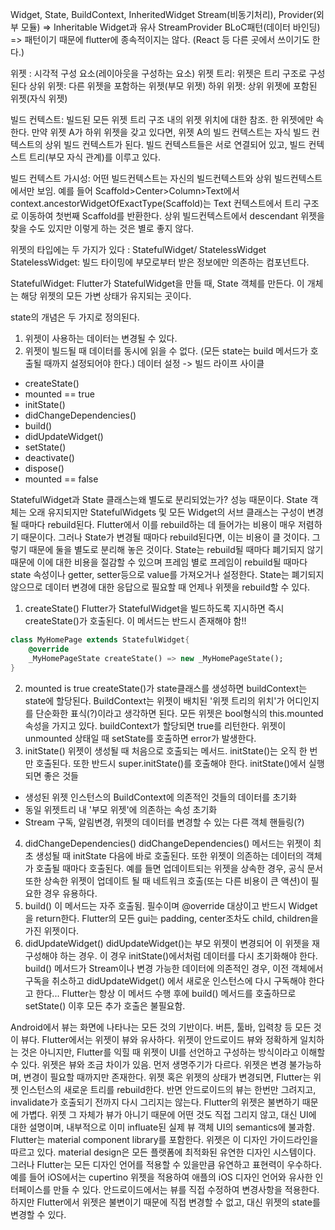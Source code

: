 Widget, State, BuildContext, InheritedWidget
Stream(비동기처리), Provider(외부 모듈) => Inheritable Widget과 유사
StreamProvider
BLoC패턴(데이터 바인딩) => 패턴이기 때문에 flutter에 종속적이지는 않다. (React 등 다른 곳에서 쓰이기도 한다.)

위젯 : 시각적 구성 요소(레이아웃을 구성하는 요소)
위젯 트리: 위젯은 트리 구조로 구성된다
상위 위젯: 다른 위젯을 포함하는 위젯(부모 위젯)
하위 위젯: 상위 위젯에 포함된 위젯(자식 위젯)

빌드 컨텍스트: 빌드된 모든 위젯 트리 구조 내의 위젯 위치에 대한 참조. 한 위젯에만 속한다. 만약 위젯 A가 하위 위젯을 갖고 있다면, 위젯 A의 빌드 컨텍스트는 자식 빌드 컨텍스트의 상위 빌드 컨텍스트가 된다. 빌드 컨텍스트들은 서로 연결되어 있고, 빌드 컨텍스트 트리(부모 자식 관계)를 이루고 있다.

빌드 컨텍스트 가시성: 어떤 빌드컨텍스트는 자신의 빌드컨텍스트와 상위 빌드컨텍스트에서만 보임.
예를 들어 Scaffold>Center>Column>Text에서 context.ancestorWidgetOfExactType(Scaffold)는 Text 컨텍스트에서 트리 구조로 이동하여 첫번째 Scaffold를 반환한다.
상위 빌드컨텍스트에서 descendant 위젯을 찾을 수도 있지만 이렇게 하는 것은 별로 좋지 않다. 

위젯의 타입에는 두 가지가 있다 : StatefulWidget/ StatelessWidget
StatelessWidget: 빌드 타이밍에 부모로부터 받은 정보에만 의존하는 컴포넌트다. 


StatefulWidget: Flutter가 StatefulWidget을 만들 때, State 객체를 만든다. 이 개체는 해당 위젯의 모든 가변 상태가 유지되는 곳이다. 

state의 개념은 두 가지로 정의된다.
1. 위젯이 사용하는 데이터는 변경될 수 있다.
2. 위젯이 빌드될 때 데이터를 동시에 읽을 수 없다. (모든 state는 build 메서드가 호출될 때까지 설정되어야 한다.)
데이터 설정 -> 빌드
라이프 사이클
- createState()
- mounted == true
- initState()
- didChangeDependencies()
- build()
- didUpdateWidget()
- setState()
- deactivate()
- dispose()
- mounted == false

StatefulWidget과 State 클래스는왜 별도로 분리되었는가?
성능 때문이다. State 객체는 오래 유지되지만 StatefulWidgets 및 모든 Widget의 서브 클래스는 구성이 변경될 때마다 rebuild된다. Flutter에서 이를 rebuild하는 데 들어가는 비용이 매우 저렴하기 때문이다. 그러나 State가 변경될 때마다 rebuild된다면, 이는 비용이 클 것이다. 그렇기 때문에 둘을 별도로 분리해 놓은 것이다. State는 rebuild될 때마다 폐기되지 않기 때문에 이에 대한 비용을  절감할 수 있으며 프레임 별로 프레임이 rebuild될 때마다 state 속성이나 getter, setter등으로 value를 가져오거나 설정한다. State는 폐기되지 않으므로 데이터 변경에 대한 응답으로 필요할 때 언제나 위젯을 rebuild할 수 있다.

1. createState()
Flutter가 StatefulWidget을 빌드하도록 지시하면 즉시 createState()가 호출된다. 이 메서드는 반드시 존재해야 함!! 

```dart
class MyHomePage extends StatefulWidget{
    @override
    _MyHomePageState createState() => new _MyHomePageState();
}
```
2. mounted is true
createState()가 state클래스를 생성하면 buildContext는 state에 할당된다. BuildContext는 위젯이 배치된 '위젯 트리의 위치'가 어디인지를 단순화한 표식(?)이라고 생각하면 된다. 모든 위젯은 bool형식의 this.mounted 속성을 가지고 있다. buildContext가 할당되면 true를 리턴한다. 위젯이 unmounted 상태일 때 setState를 호출하면 error가 발생한다.
3. initState()
위젯이 생성될 때 처음으로 호출되는 메서드. initState()는 오직 한 번만 호출된다. 또한 반드시 super.initState()를 호출해야 한다. 
initState()에서 실행되면 좋은 것들
- 생성된 위젯 인스턴스의 BuildContext에 의존적인 것들의 데이터를 초기화
- 동일 위젯트리 내 '부모 위젯'에 의존하는 속성 초기화
- Stream 구독, 알림변경, 위젯의 데이터를 변경할 수 있는 다른 객체 핸들링(?)
4. didChangeDependencies()
didChangeDependencies() 메서드는 위젯이 최초 생성될 때 initState 다음에 바로 호출된다. 또한 위젯이 의존하는 데이터의 객체가 호출될 때마다 호출된다. 예를 들면 업데이트되는 위젯을 상속한 경우, 공식 문서 또한 상속한 위젯이 업데이트 될 때 네트워크 호출(또는 다른 비용이 큰 액션)이 필요한 경우 유용하다.
5. build()
이 메서드는 자주 호출됨. 필수이며 @override 대상이고 반드시 Widget을 return한다. Flutter의 모든 gui는 padding, center조차도 child, children을 가진 위젯이다.
6. didUpdateWidget()
didUpdateWidget()는 부모 위젯이 변경되어 이 위젯을 재구성해야 하는 경우. 이 경우 initState()에서처럼 데이터를 다시 초기화해야 한다.
build() 메서드가 Stream이나 변경 가능한 데이터에 의존적인 경우, 이전 객체에서 구독을 취소하고 didUpdateWidget() 에서 새로운 인스턴스에 다시 구독해야 한다고 한다...
Flutter는 항상 이 메서드 수행 후에 build() 메서드를 호출하므로 setState() 이후 모든 추가 호출은 불필요함. 

Android에서 뷰는 화면에 나타나는 모든 것의 기반이다. 버튼, 툴바, 입력창 등 모든 것이 뷰다. Flutter에서는 위젯이 뷰와 유사하다. 위젯이 안드로이드 뷰와 정확하게 일치하는 것은 아니지만, Flutter를 익힐 때 위젯이 UI를 선언하고 구성하는 방식이라고 이해할 수 있다. 
위젯은 뷰와 조금 차이가 있음. 먼저 생명주기가 다르다. 위젯은 변경 불가능하며, 변경이 필요할 때까지만 존재한다. 위젯 혹은 위젯의 상태가 변경되면, Flutter는 위젯 인스턴스의 새로운 트리를 rebuild한다. 반면 안드로이드의 뷰는 한번만 그려지고, invalidate가 호출되기 전까지 다시 그리지는 않는다. 
Flutter의 위젯은 불변하기 때문에 가볍다. 위젯 그 자체가 뷰가 아니기 때문에 어떤 것도 직접 그리지 않고, 대신 UI에 대한 설명이며, 내부적으로 이미 influate된 실제 뷰 객체 UI의 semantics에 불과함. 
Flutter는 material component library를 포함한다. 위젯은 이 디자인 가이드라인을 따르고 있다. material design은 모든 플랫폼에 최적화된 유연한 디자인 시스템이다.
그러나 Flutter는 모든 디자인 언어를 적용할 수 있을만큼 유연하고 표현력이 우수하다. 예를 들어 iOS에서는 cupertino 위젯을 적용하여 애플의 iOS 디자인 언어와 유사한 인터페이스를 만들 수 있다. 
안드로이드에서는 뷰를 직접 수정하여 변경사항을 적용한다. 하지만  Flutter에서 위젯은 불변이기 때문에 직접 변경할 수 없고, 대신 위젯의 state를 변경할 수 있다. 
